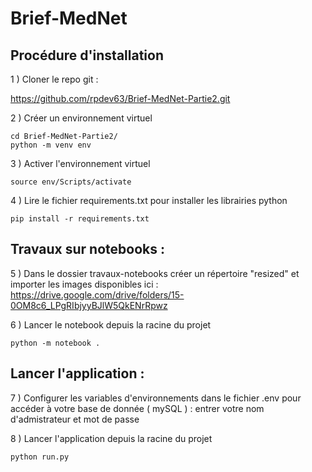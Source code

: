 # Brief-MedNet

## Procédure d'installation 

1 ) Cloner le repo git :    

https://github.com/rpdev63/Brief-MedNet-Partie2.git  

2 ) Créer un environnement virtuel 
```
cd Brief-MedNet-Partie2/
python -m venv env
```
  
3 ) Activer l'environnement virtuel
```
source env/Scripts/activate
```
  
4 ) Lire le fichier requirements.txt pour installer les librairies python
```
pip install -r requirements.txt
```

## Travaux sur notebooks :

5 ) Dans le dossier travaux-notebooks créer un répertoire "resized" et importer les images disponibles ici :  
https://drive.google.com/drive/folders/15-0OM8c6_LPgRIbjyyBJlW5QkENrRpwz

6 ) Lancer le notebook depuis la racine du projet
```
python -m notebook .
```

## Lancer l'application :

7 ) Configurer les variables d'environnements dans le fichier .env pour accéder à votre base de donnée ( mySQL ) : entrer votre nom d'admistrateur et mot de passe

8 ) Lancer l'application depuis la racine du projet
```
python run.py
```
